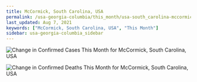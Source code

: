 ```yaml
---
title: McCormick, South Carolina, USA
permalink: /usa-georgia-columbia/this_month/usa-south_carolina-mccormick-30_days.html
last_updated: Aug 7, 2021
keywords: ["McCormick, South Carolina, USA", "This Month"]
sidebar: usa-georgia-columbia_sidebar
---
```


![Change in Confirmed Cases This Month for McCormick, South Carolina, USA](/covid_tracker/images/graphs/usa-south_carolina-mccormick-delta_confirmed-30_days_graph.png)

![Change in Confirmed Deaths This Month for McCormick, South Carolina, USA](/covid_tracker/images/graphs/usa-south_carolina-mccormick-delta_deaths-30_days_graph.png)
